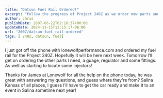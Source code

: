 ```yaml
---
title: "Datsun Fuel Rail Ordered!"
excerpt: "Follow the progress of Project 240Z as we order new parts and get expert advice from lonewolfperformance.com."
author: chris
publishDate: 2007-06-22T02:16:37+00:00
updateDate: 2024-11-15T12:15:17-06:00
url: "2007/datsun-fuel-rail-ordered"
tags: [ 240z, datsun, fuel]
---
```


I just got off the phone with lonewolfperformance.com and ordered my fuel rail for the Project 240Z. Hopefully it will be here next week. Tomorrow I'll get on ordering the other parts I need, a guage, regulator and some fittings. As well as starting to locate some injectors!

Thanks for James at Lonewolf for all the help on the phone today, he was great with answering my questions, and guess where they're from? Salina Kansas of all places, I guess I'll have to get the car ready and make it to an event in Salina sometime next year!

